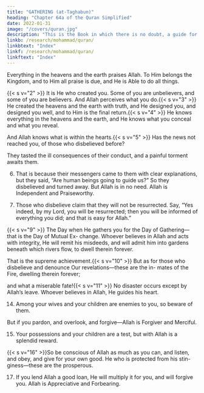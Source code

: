 ```yaml
---
title: "GATHERING (at-Taghabun)"
heading: "Chapter 64a of the Quran Simplified"
date: 2022-01-31
image: "/covers/quran.jpg"
description: "This is the Book in which there is no doubt, a guide for the righteous."
linkb: /research/mohammad/quran/
linkbtext: "Index"
linkf: /research/mohammad/quran/
linkftext: "Index"
---
```



Everything in the heavens and the earth praises Allah. To Him belongs the Kingdom,
and to Him all praise is due, and He is Able
to do all things.

{{< s v="2" >}}  It is He who created you. Some of you are unbelievers, and some of you are believers.
And Allah perceives what you do.{{< s v="3" >}}  He created the heavens and the earth with
truth, and He designed you, and designed you well, and to Him is the final return.{{< s v="4" >}}  He knows everything in the heavens and the
earth, and He knows what you conceal and what you reveal. 

And Allah knows what is within the hearts.{{< s v="5" >}}  Has the news not reached you, of those who disbelieved before? 

They tasted the ill consequences of their conduct, and a painful torment awaits them.


6. That is because their messengers came to them with clear explanations, but they said,
“Are human beings going to guide us?” So they disbelieved and turned away. But Allah
is in no need. Allah is Independent and Praiseworthy.

7. Those who disbelieve claim that they will not be resurrected. Say, “Yes indeed, by my Lord, you will be resurrected; then you will be informed of everything you did; and that is easy for Allah.”

<!-- 8. So believe in Allah and His Messenger, and the Light which We sent down.  -->

{{< s v="9" >}}  The Day when He gathers you for the Day of Gathering—that is the Day of Mutual Ex-
change. Whoever believes in Allah and acts with integrity, He will remit his misdeeds,
and will admit him into gardens beneath which rivers flow, to dwell therein forever.

That is the supreme achievement.{{< s v="10" >}}  But as for those who disbelieve and denounce Our revelations—these are the in-
mates of the Fire, dwelling therein forever;

and what a miserable fate!{{< s v="11" >}}  No disaster occurs except by Allah’s leave.
Whoever believes in Allah, He guides his
heart.

<!-- 12. So obey Allah, and obey the Messenger. But
if you turn away—it is only incumbent on
Our Messenger to deliver the clear message. -->

<!-- 13. Allah, there is no god but He; and in Allah
let the believers put their trust. -->

14. Among your wives and your children are enemies to you, so beware of them. 

But if you pardon, and overlook, and forgive—Allah is Forgiver and Merciful.

15. Your possessions and your children are a test, but with Allah is a splendid reward.

{{< s v="16" >}}So be conscious of Allah as much as you
can, and listen, and obey, and give for your own good. He who is protected from his stin-
giness—these are the prosperous.

17. If you lend Allah a good loan, He will multiply it for you, and will forgive you. Allah is
Appreciative and Forbearing.

<!-- 18. The Knower of the Unseen and the Seen,
the Almighty, the Wise.
 -->
